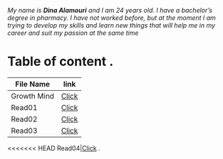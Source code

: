 *My name is **Dina Alamouri** and I am 24 years old. I have a bachelor’s degree in pharmacy. I have not worked before, but at the moment I am trying to develop my skills and learn new things that will help me in my career and suit my passion at the same time*
 
# Table of content .

File Name| link   
---------|-------
Growth Mind| [Click](https://dina-alamouri.github.io/reading-notes/Growthmind)
Read01|[Click](https://dina-alamouri.github.io/reading-notes/Read01)
Read02|[Click](https://dina-alamouri.github.io/reading-notes/Read02)
Read03| [Click](https://dina-alamouri.github.io/reading-notes/Read03)
<<<<<<< HEAD
Read04|[Click](https://dina-alamouri.github.io/reading-notes/Read04)
.
